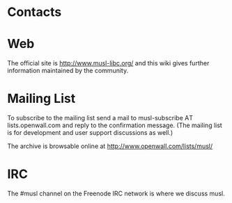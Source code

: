 # Contacts

# Web

The official site is <http://www.musl-libc.org/> and this wiki gives further
information maintained by the community.

# Mailing List

To subscribe to the mailing list send a mail to musl-subscribe ΑT
lists.openwall.com and reply to the confirmation message. (The mailing list is
for development and user support discussions as well.)

The archive is browsable online at <http://www.openwall.com/lists/musl/>

# IRC

The #musl channel on the Freenode IRC network is where we discuss musl.

